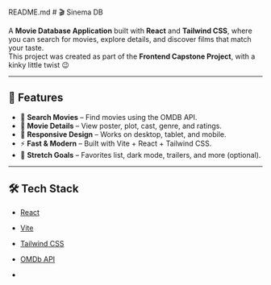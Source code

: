 README.md # 🎬 Sinema DB  

A **Movie Database Application** built with **React** and **Tailwind CSS**, where you can search for movies, explore details, and discover films that match your taste.  
This project was created as part of the **Frontend Capstone Project**, with a kinky little twist 😉  

---

## 🚀 Features
- 🔎 **Search Movies** – Find movies using the OMDB API.  
- 🎥 **Movie Details** – View poster, plot, cast, genre, and ratings.  
- 📱 **Responsive Design** – Works on desktop, tablet, and mobile.  
- ⚡ **Fast & Modern** – Built with Vite + React + Tailwind CSS.  
- 💖 **Stretch Goals** – Favorites list, dark mode, trailers, and more (optional).  

---

## 🛠️ Tech Stack
- [React](https://reactjs.org/)  
- [Vite](https://vitejs.dev/)  
- [Tailwind CSS](https://tailwindcss.com/)  
- [OMDb API](https://www.omdbapi.com/)  

-
